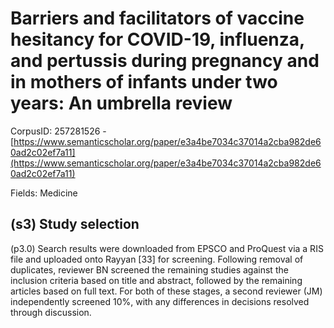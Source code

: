 # Barriers and facilitators of vaccine hesitancy for COVID-19, influenza, and pertussis during pregnancy and in mothers of infants under two years: An umbrella review

CorpusID: 257281526 - [https://www.semanticscholar.org/paper/e3a4be7034c37014a2cba982de60ad2c02ef7a11](https://www.semanticscholar.org/paper/e3a4be7034c37014a2cba982de60ad2c02ef7a11)

Fields: Medicine

## (s3) Study selection
(p3.0) Search results were downloaded from EPSCO and ProQuest via a RIS file and uploaded onto Rayyan [33] for screening. Following removal of duplicates, reviewer BN screened the remaining studies against the inclusion criteria based on title and abstract, followed by the remaining articles based on full text. For both of these stages, a second reviewer (JM) independently screened 10%, with any differences in decisions resolved through discussion.
